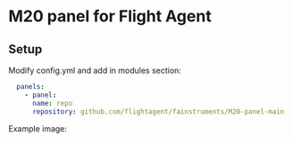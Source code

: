 # M20 panel for Flight Agent

## Setup

Modify config.yml and add in modules section:

```yaml
  panels:
    - panel:
      name: repo
      repository: github.com/flightagent/fainstruments/M20-panel-main
```

Example image:
